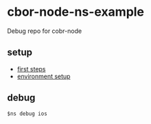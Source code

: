# cbor-node-ns-example
Debug repo for cobr-node

## setup

- [first steps](https://docs.nativescript.org/#environment-setup)
- [environment setup](https://docs.nativescript.org/environment-setup.html#macos-ios)

## debug

`$ns debug ios`

